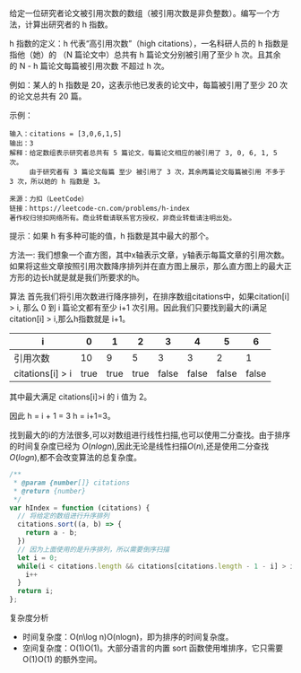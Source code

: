 给定一位研究者论文被引用次数的数组（被引用次数是非负整数）。编写一个方法，计算出研究者的 h 指数。

h 指数的定义：h 代表“高引用次数”（high citations），一名科研人员的 h 指数是指他（她）的 （N 篇论文中）总共有 h 篇论文分别被引用了至少 h 次。且其余的 N - h 篇论文每篇被引用次数 不超过 h 次。

例如：某人的 h 指数是 20，这表示他已发表的论文中，每篇被引用了至少 20 次的论文总共有 20 篇。

示例：

```
输入：citations = [3,0,6,1,5]
输出：3 
解释：给定数组表示研究者总共有 5 篇论文，每篇论文相应的被引用了 3, 0, 6, 1, 5 次。
     由于研究者有 3 篇论文每篇 至少 被引用了 3 次，其余两篇论文每篇被引用 不多于 3 次，所以她的 h 指数是 3。

来源：力扣（LeetCode）
链接：https://leetcode-cn.com/problems/h-index
著作权归领扣网络所有。商业转载请联系官方授权，非商业转载请注明出处。
```

提示：如果 h 有多种可能的值，h 指数是其中最大的那个。

方法一:
  我们想象一个直方图，其中x轴表示文章，y轴表示每篇文章的引用次数。如果将这些文章按照引用次数降序排列并在直方图上展示，那么直方图上的最大正方形的边长h就是就是我们所要求的h。

算法
  首先我们将引用次数进行降序排列，在排序数组citations中，如果citation[i] > i, 那么 0 到 i 篇论文都有至少 i+1 次引用。因此我们只要找到最大的i满足citation[i] > i,那么h指数就是 i+1。


|  i    | 0   | 1   | 2   | 3 |  4 |  5  | 6  |
| ---   | --- | --- | --- |---| ---| --- | -- |
|引用次数| 10  |  9  |  5  | 3 |  3 |  2  |  1 |
|citations[i] > i|true| true|true|false|false|false|false|


其中最大满足 citations[i]>i 的 i 值为 2。

因此 h = i + 1 = 3 h = i+1=3。

找到最大的i的方法很多,可以对数组进行线性扫描,也可以使用二分查找。由于排序的时间复杂度已经为 $O(nlogn)$,因此无论是线性扫描$O(n)$,还是使用二分查找 $O(logn)$,都不会改变算法的总复杂度。

```js
/**
 * @param {number[]} citations
 * @return {number}
 */
var hIndex = function (citations) {
  // 将给定的数组进行升序排列
  citations.sort((a, b) => {
    return a - b;
  })
  // 因为上面使用的是升序排列，所以需要倒序扫描
  let i = 0;
  while(i < citations.length && citations[citations.length - 1 - i] > i) {
    i++
  }
  return i;
};
```

复杂度分析
* 时间复杂度：O(n\log n)O(nlogn)，即为排序的时间复杂度。
* 空间复杂度：O(1)O(1)。大部分语言的内置 sort 函数使用堆排序，它只需要 O(1)O(1) 的额外空间。




